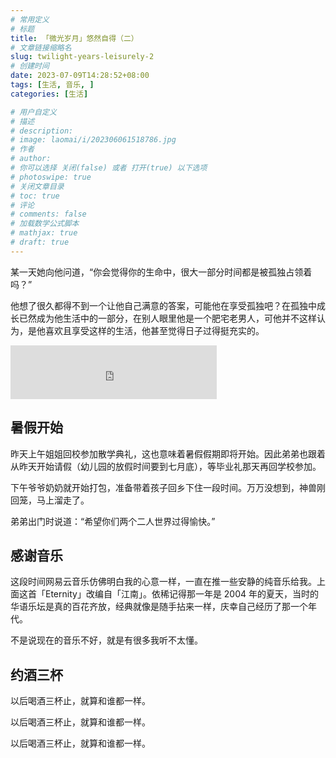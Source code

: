 ```yaml
---
# 常用定义
# 标题
title: 「微光岁月」悠然自得（二）
# 文章链接缩略名
slug: twilight-years-leisurely-2
# 创建时间
date: 2023-07-09T14:28:52+08:00
tags: [生活, 音乐, ]
categories: [生活]

# 用户自定义
# 描述
# description: 
# image: laomai/i/202306061518786.jpg
# 作者
# author: 
# 你可以选择 关闭(false) 或者 打开(true) 以下选项
# photoswipe: true
# 关闭文章目录
# toc: true
# 评论
# comments: false
# 加载数学公式脚本
# mathjax: true
# draft: true
---
```


某一天她向他问道，“你会觉得你的生命中，很大一部分时间都是被孤独占领着吗？”

他想了很久都得不到一个让他自己满意的答案，可能他在享受孤独吧？在孤独中成长已然成为他生活中的一部分，在别人眼里他是一个肥宅老男人，可他并不这样认为，是他喜欢且享受这样的生活，他甚至觉得日子过得挺充实的。

<iframe frameborder="no" border="0" marginwidth="0" marginheight="0" width=330 height=86 src="https://music.163.com/outchain/player?type=2&id=1437160854&auto=0&height=66"></iframe>

## 暑假开始

昨天上午姐姐回校参加散学典礼，这也意味着暑假假期即将开始。因此弟弟也跟着从昨天开始请假（幼儿园的放假时间要到七月底），等毕业礼那天再回学校参加。

下午爷爷奶奶就开始打包，准备带着孩子回乡下住一段时间。万万没想到，神兽刚回笼，马上溜走了。

弟弟出门时说道：“希望你们两个二人世界过得愉快。”

## 感谢音乐

这段时间网易云音乐仿佛明白我的心意一样，一直在推一些安静的纯音乐给我。上面这首「Eternity」改编自「江南」。依稀记得那一年是 2004 年的夏天，当时的华语乐坛是真的百花齐放，经典就像是随手拈来一样，庆幸自己经历了那一个年代。

不是说现在的音乐不好，就是有很多我听不太懂。

## 约酒三杯

以后喝酒三杯止，就算和谁都一样。

以后喝酒三杯止，就算和谁都一样。

以后喝酒三杯止，就算和谁都一样。